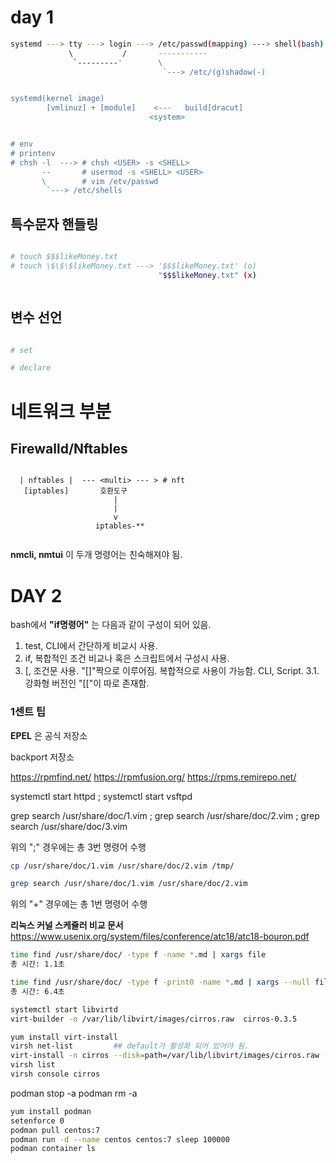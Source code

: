 # day 1

```bash
systemd ---> tty ---> login ---> /etc/passwd(mapping) ---> shell(bash)
             \           /       -----------
              `---------'        \              
                                  `---> /etc/(g)shadow(-)


systemd(kernel image) 
        [vmlinuz] + [module]    <---   build[dracut]
                               <system>


# env
# printenv
# chsh -l  ---> # chsh <USER> -s <SHELL> 
       --       # usermod -s <SHELL> <USER>
       \        # vim /etv/passwd
        `---> /etc/shells
```                              


## 특수문자 핸들링

```bash

# touch $$$likeMoney.txt
# touch \$\$\$likeMoney.txt ---> '$$$likeMoney.txt' (o)
                                 "$$$likeMoney.txt" (x)



```


## 변수 선언

```bash

# set

# declare


```


# 네트워크 부분


## Firewalld/Nftables

```text

  | nftables |  --- <multi> --- > # nft 
   [iptables]       호환도구
                       |
                       |
                       v
                   iptables-**


```                   
__nmcli, nmtui__ 이 두개 명령어는 친숙해져야 됨.



# DAY 2


bash에서 __"if명령어"__ 는 다음과 같이 구성이 되어 있음.

1. test, CLI에서 간단하게 비교시 사용. 
2. if, 복합적인 조건 비교나 혹은 스크립트에서 구성시 사용.
3. [, 조건문 사용. "[]"짝으로 이루어짐. 복합적으로 사용이 가능함. CLI, Script.
  3.1. 강화형 버전인 "[["이 따로 존재함. 


### 1센트 팁

__EPEL__ 은 공식 저장소

backport 저장소

https://rpmfind.net/
https://rpmfusion.org/
https://rpms.remirepo.net/

systemctl start httpd ; systemctl start vsftpd


grep search /usr/share/doc/1.vim ; grep search /usr/share/doc/2.vim ; grep search /usr/share/doc/3.vim

위의 "\;" 경우에는 총 3번 명령어 수행

```bash
cp /usr/share/doc/1.vim /usr/share/doc/2.vim /tmp/

grep search /usr/share/doc/1.vim /usr/share/doc/2.vim
```

위의 "+" 경우에는 총 1번 명령어 수행

__리눅스 커널 스케쥴러 비교 문서__
<https://www.usenix.org/system/files/conference/atc18/atc18-bouron.pdf>

``` bash
time find /usr/share/doc/ -type f -name *.md | xargs file
총 시간: 1.1초

time find /usr/share/doc/ -type f -print0 -name *.md | xargs --null file:
총 시간: 6.4초
```


```bash
systemctl start libvirtd
virt-builder -o /var/lib/libvirt/images/cirros.raw  cirros-0.3.5

yum install virt-install
virsh net-list         ## default가 활성화 되어 있어야 됨. 
virt-install -n cirros --disk=path=/var/lib/libvirt/images/cirros.raw --network default --vcpu=1 --memory=512 --import --osinfo=cirros0.3.0 --noautoconsole
virsh list
virsh console cirros
```

podman stop -a
podman rm -a

```bash
yum install podman
setenforce 0
podman pull centos:7
podman run -d --name centos centos:7 sleep 100000
podman container ls

```




